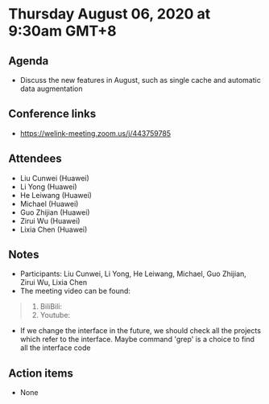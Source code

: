 # Thursday August 06, 2020 at 9:30am GMT+8

## Agenda
* Discuss the new features in August, such as single cache and automatic data augmentation
## Conference links
* https://welink-meeting.zoom.us/j/443759785

## Attendees 
* Liu Cunwei (Huawei)
* Li Yong (Huawei)
* He Leiwang (Huawei)
* Michael (Huawei)
* Guo Zhijian (Huawei)
* Zirui Wu (Huawei)
* Lixia Chen (Huawei)

## Notes
* Participants: Liu Cunwei, Li Yong, He Leiwang, Michael, Guo Zhijian, Zirui Wu, Lixia Chen
* The meeting video can be found:
> 1. BiliBili: 
> 2. Youtube: 
* If we change the interface in the future, we should check all the projects which refer to the interface. Maybe command 'grep' is a choice to find all the interface code

## Action items
* None
